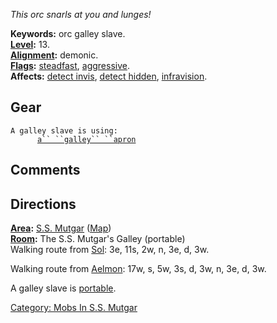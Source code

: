*This orc snarls at you and lunges!*

**Keywords:** orc galley slave.  
**[Level](Level "wikilink"):** 13.  
**[Alignment](Alignment "wikilink"):** demonic.  
**[Flags](:Category:_Mob_Types "wikilink"):**
[steadfast](Sentinel_Mobs "wikilink"),
[aggressive](Aggressive_Mobs "wikilink").  
**Affects:** [detect invis](Detect_Invis "wikilink"), [detect
hidden](Detect_Hidden "wikilink"),
[infravision](Infravision "wikilink").  

## Gear

`A galley slave is using:`  
<worn on body>`      `[`a`` ``galley`` ``apron`](Galley_Apron "wikilink")

## Comments

## Directions

**[Area](:Category:_Areas "wikilink"):** [S.S.
Mutgar](:Category:S.S._Mutgar "wikilink")
([Map](S.S._Mutgar_Map "wikilink"))  
**[Room](:Category:_Rooms "wikilink"):** The S.S. Mutgar's Galley
(portable)  
Walking route from [Sol](Sol "wikilink"): 3e, 11s, 2w, n, 3e, d, 3w.

Walking route from [Aelmon](Aelmon "wikilink"): 17w, s, 5w, 3s, d, 3w,
n, 3e, d, 3w.

A galley slave is [portable](Teleport "wikilink").

[Category: Mobs In S.S.
Mutgar](Category:_Mobs_In_S.S._Mutgar "wikilink")
